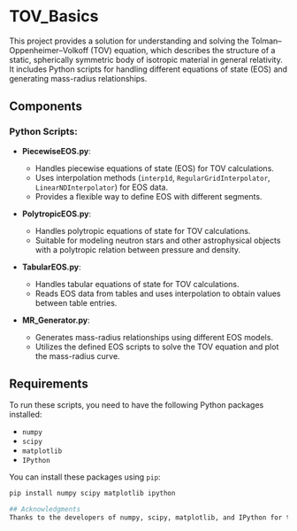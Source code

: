 # TOV_Basics

This project provides a solution for understanding and solving the Tolman–Oppenheimer–Volkoff (TOV) equation, which describes the structure of a static, spherically symmetric body of isotropic material in general relativity. It includes Python scripts for handling different equations of state (EOS) and generating mass-radius relationships.

## Components

### Python Scripts:

- **PiecewiseEOS.py**:
  - Handles piecewise equations of state (EOS) for TOV calculations.
  - Uses interpolation methods (`interp1d`, `RegularGridInterpolator`, `LinearNDInterpolator`) for EOS data.
  - Provides a flexible way to define EOS with different segments.

- **PolytropicEOS.py**:
  - Handles polytropic equations of state for TOV calculations.
  - Suitable for modeling neutron stars and other astrophysical objects with a polytropic relation between pressure and density.

- **TabularEOS.py**:
  - Handles tabular equations of state for TOV calculations.
  - Reads EOS data from tables and uses interpolation to obtain values between table entries.

- **MR_Generator.py**:
  - Generates mass-radius relationships using different EOS models.
  - Utilizes the defined EOS scripts to solve the TOV equation and plot the mass-radius curve.

## Requirements

To run these scripts, you need to have the following Python packages installed:

- `numpy`
- `scipy`
- `matplotlib`
- `IPython`

You can install these packages using `pip`:

```bash
pip install numpy scipy matplotlib ipython

## Acknowledgments
Thanks to the developers of numpy, scipy, matplotlib, and IPython for their valuable libraries, which made this project possible.
